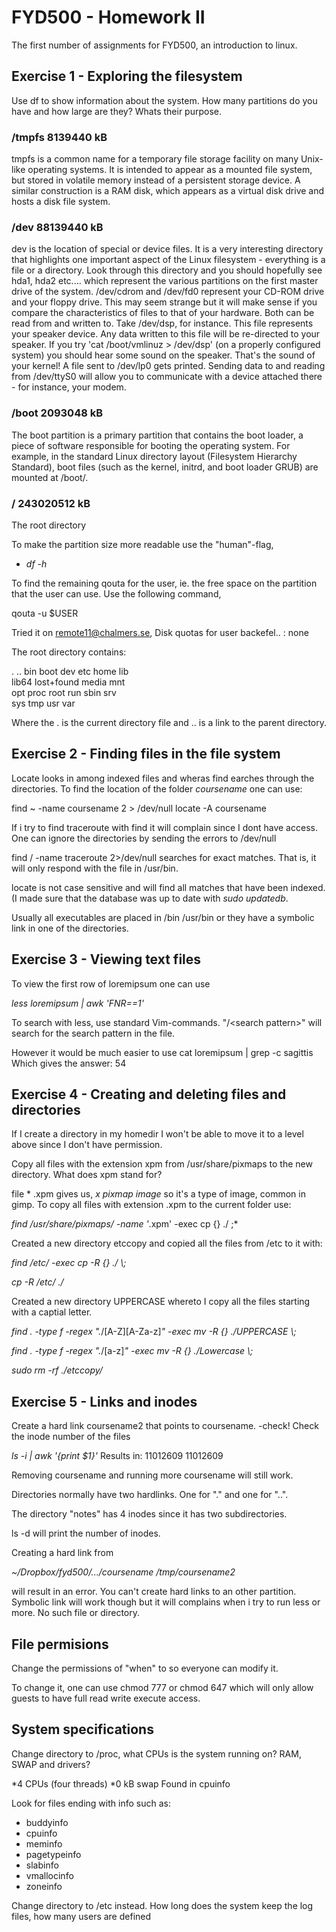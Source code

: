 # FYD500 - Homework II
The first number of assignments for FYD500, an introduction to linux.

## Exercise 1 - Exploring the filesystem
Use df to show information about the system. How many partitions do you have and how large are they?
Whats their purpose.

<!--
Filesystem     1K-blocks      Used Available Use% Mounted on
dev              8139440         0   8139440   0% /dev
run              8147900       900   8147000   1% /run
/dev/sdb2      243020512 154410720  76195364  67% /
tmpfs            8147900         0   8147900   0% /dev/shm
tmpfs            8147900         0   8147900   0% /sys/fs/cgroup
tmpfs            8147900        20   8147880   1% /tmp
/dev/sdb1        2093048     50516   2042532   3% /boot
tmpfs            1629580        12   1629568   1% /run/user/1000

-->

### /tmpfs 8139440 kB
tmpfs is a common name for a temporary file storage facility on many Unix-like operating systems. It is intended to appear as a mounted file system, but stored in volatile memory instead of a persistent storage device. A similar construction is a RAM disk, which appears as a virtual disk drive and hosts a disk file system. 


### /dev 88139440 kB
dev is the location of special or device files. It is a very interesting directory that highlights one important aspect of the Linux filesystem - everything is a file or a directory. Look through this directory and you should hopefully see hda1, hda2 etc.... which represent the various partitions on the first master drive of the system. /dev/cdrom and /dev/fd0 represent your CD-ROM drive and your floppy drive. This may seem strange but it will make sense if you compare the characteristics of files to that of your hardware. Both can be read from and written to. Take /dev/dsp, for instance. This file represents your speaker device. Any data written to this file will be re-directed to your speaker. If you try 'cat /boot/vmlinuz > /dev/dsp' (on a properly configured system) you should hear some sound on the speaker. That's the sound of your kernel! A file sent to /dev/lp0 gets printed. Sending data to and reading from /dev/ttyS0 will allow you to communicate with a device attached there - for instance, your modem.

### /boot 2093048 kB
The boot partition is a primary partition that contains the boot loader, a piece of software responsible for booting the operating system. For example, in the standard Linux directory layout (Filesystem Hierarchy Standard), boot files (such as the kernel, initrd, and boot loader GRUB) are mounted at /boot/.

### / 243020512 kB
The root directory


To make the partition size more readable use the "human"-flag, 

* *df -h*

To find the remaining qouta for the user, ie. the free space on the partition that the user can use. Use the following command,

qouta -u $USER

Tried it on remote11@chalmers.se, Disk quotas for user backefel.. : none

The root directory contains:

. .. bin  boot  dev  etc  home  lib  
lib64  lost+found  media  mnt  
opt  proc  root  run  sbin  srv  
sys  tmp  usr  var

Where the . is the current directory file and .. is a link to the parent directory.

## Exercise 2 - Finding files in the file system
Locate looks in among indexed files and wheras find earches through the directories.
To find the location of the folder *coursename* one can use:

find ~ -name coursename 2 > /dev/null
locate -A coursename

If i try to find traceroute with find it will complain since I dont have access.
One can ignore the directories by sending the errors to /dev/null

find / -name traceroute 2>/dev/null searches for exact matches. That is, it will only respond with the file in /usr/bin.

locate is not case sensitive and will find all matches that have been indexed. (I made sure that the database was up to date with *sudo updatedb*.

Usually all executables are placed in /bin /usr/bin or they have a symbolic link in one of the directories.

## Exercise 3 - Viewing text files
To view the first row of loremipsum one can use 

*less loremipsum | awk 'FNR==1'*

To search with less, use standard Vim-commands. "/\<search pattern\>" will search for the search pattern in the file.

However it would be much easier to use cat loremipsum | grep -c sagittis
Which gives the answer: 54

## Exercise 4 - Creating and deleting files and directories 
If I create a directory in my homedir I won't be able to move it to a level above since I don't have permission.

Copy all files with the extension xpm from /usr/share/pixmaps to the new directory. What does xpm stand for?

file * .xpm gives us,
*x pixmap image* so it's a type of image, common in gimp.
To copy all files with extension .xpm to the current folder use:

*find /usr/share/pixmaps/ -name '*.xpm' -exec cp {} ./ \;*

Created a new directory etccopy and copied all the files from /etc to it with:

*find /etc/ -exec cp -R {} ./ \\;*

*cp -R /etc/ ./*

Created a new directory UPPERCASE whereto I copy all the files starting with a captial letter.

*find . -type f -regex ".*/[A-Z][A-Za-z]*" -exec mv -R {} ./UPPERCASE \\;*

*find . -type f -regex ".*/[a-z]*" -exec mv -R {} ./Lowercase \\;*

*sudo rm -rf ./etccopy/*

## Exercise 5 - Links and inodes
Create a hard link coursename2 that points to coursename. -check!
Check the inode number of the files

*ls -i | awk '{print $1}'*
Results in: 
11012609
11012609

Removing coursename and running more coursename will still work.

Directories normally have two hardlinks. One for "." and one for "..".

The directory "notes" has 4 inodes since it has two subdirectories.

ls -d will print the number of inodes.

Creating a hard link from 

*~/Dropbox/fyd500/.../coursename* */tmp/coursename2* 

will result in an error.
You can't create hard links to an other partition. Symbolic link will work though but it will complains when i try to run less or more. No such file or directory.

## File permisions
Change the permissions of "when" to so everyone can modify it.

To change it, one can use chmod 777 or chmod 647 which will only allow guests to have full read write execute access.

## System specifications

Change directory to /proc, what CPUs is the system running on? RAM, SWAP and drivers?

*4 CPUs (four threads)
*0 kB swap
Found in cpuinfo

Look for files ending with info such as: 

* buddyinfo
* cpuinfo
* meminfo
* pagetypeinfo
* slabinfo
* vmallocinfo
* zoneinfo


Change directory to /etc instead. How long does the system keep the log files, how many users are defined



